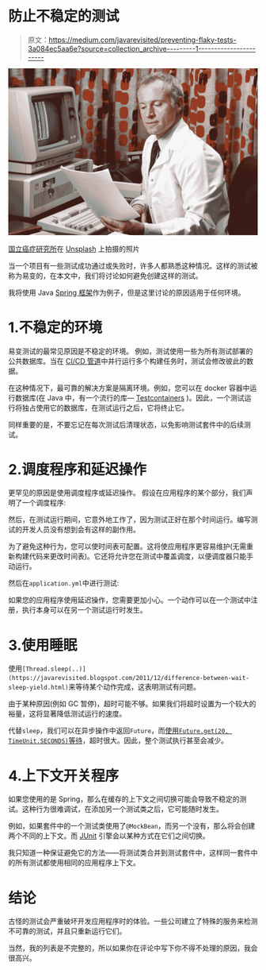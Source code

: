 # 防止不稳定的测试

> 原文：<https://medium.com/javarevisited/preventing-flaky-tests-3a084ec5aa6e?source=collection_archive---------1----------------------->

![](img/368b1e3160f33f33ca256ca3d4cff14c.png)

[国立癌症研究所](https://unsplash.com/@nci?utm_source=medium&utm_medium=referral)在 [Unsplash](https://unsplash.com?utm_source=medium&utm_medium=referral) 上拍摄的照片

当一个项目有一些测试成功通过或失败时，许多人都熟悉这种情况。这样的测试被称为易变的，在本文中，我们将讨论如何避免创建这样的测试。

我将使用 Java [Spring 框架](https://spring.io/?ref=hackernoon.com)作为例子，但是这里讨论的原因适用于任何环境。

# 1.不稳定的环境

易变测试的最常见原因是不稳定的环境。
例如，测试使用一些为所有测试部署的公共数据库。当在 [CI/CD 管道](/javarevisited/7-best-courses-to-learn-jenkins-and-ci-cd-for-devops-engineers-and-software-developers-df2de8fe38f3)中并行运行多个构建任务时，测试会修改彼此的数据。

在这种情况下，最可靠的解决方案是隔离环境。例如，您可以在 docker 容器中运行数据库(在 Java 中，有一个流行的库— [Testcontainers](https://www.testcontainers.org/?ref=hackernoon.com) )。因此，一个测试运行将独占使用它的数据库，在测试运行之后，它将终止它。

同样重要的是，不要忘记在每次测试后清理状态，以免影响测试套件中的后续测试。

# 2.调度程序和延迟操作

更罕见的原因是使用调度程序或延迟操作。
假设在应用程序的某个部分，我们声明了一个调度程序:

然后，在测试运行期间，它意外地工作了，因为测试正好在那个时间运行。编写测试的开发人员没有想到会有这样的副作用。

为了避免这种行为，您可以使时间表可配置。这将使应用程序更容易维护(无需重新构建代码来更改时间表)。它还将允许您在测试中覆盖调度，以便调度器只能手动运行。

然后在`application.yml`中进行测试:

如果您的应用程序使用延迟操作，您需要更加小心。一个动作可以在一个测试中注册，执行本身可以在另一个测试运行时发生。

# 3.使用睡眠

使用`[Thread.sleep(..)](https://javarevisited.blogspot.com/2011/12/difference-between-wait-sleep-yield.html)`来等待某个动作完成，这表明测试有问题。

由于某种原因(例如 GC 暂停)，超时可能不够。如果我们将超时设置为一个较大的裕量，这将显著降低测试运行的速度。

代替`sleep`，我们可以在异步操作中返回`Future`，而[使用`Future.get(20, TimeUnit.SECONDS)`等待](https://javarevisited.blogspot.com/2015/07/how-to-use-wait-notify-and-notifyall-in.html)，超时很大。因此，整个测试执行甚至会减少。

# 4.上下文开关程序

如果您使用的是 Spring，那么在缓存的上下文之间切换可能会导致不稳定的测试。这种行为很难调试，在添加另一个测试类之后，它可能随时发生。

例如，如果套件中的一个测试类使用了`@MockBean`，而另一个没有，那么将会创建两个不同的上下文。而 [JUnit](/javarevisited/5-courses-to-learn-junit-and-mockito-in-2019-best-of-lot-f217d8b93688) 引擎会以某种方式在它们之间切换。

我只知道一种保证避免它的方法——将测试类合并到测试套件中，这样同一套件中的所有测试都使用相同的应用程序上下文。

# 结论

古怪的测试会严重破坏开发应用程序时的体验。一些公司建立了特殊的服务来检测不可靠的测试，并且只重新运行它们。

当然，我的列表是不完整的，所以如果你在评论中写下你不得不处理的原因，我会很高兴。